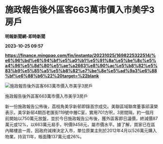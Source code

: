 # 施政報告後外區客663萬市價入市美孚3房戶
**明報新聞網-即時新聞**

**2023-10-25 09:57**

**https://finance.mingpao.com/fin/instantp/20231025/1698225322514/%e6%96%bd%e6%94%bf%e5%a0%b1%e5%91%8a%e5%be%8c%e5%a4%96%e5%8d%80%e5%ae%a2663%e8%90%ac%e5%b8%82%e5%83%b9%e5%85%a5%e5%b8%82%e7%be%8e%e5%ad%9a3%e6%88%bf%e6%88%b6%22%20target=%22blank**

![施政報告後外區客663萬市價入市美孚3房戶 ](https://fs.mingpao.com/fin/20231025/s00011/fd26bd8be84a4d4b85d7bbafd50845b9.jpg)

施政報告後外區客663萬市價入市美孚3房戶

新一份施政報告公佈後，荔枝角美孚新邨即錄首宗成交。美聯區域聯席董事邱漢榮表示，美孚新邨4期百老匯街119號中層C室，實用701方呎，3房間隔，約一個月前開始以750萬元放盤，並於今日施政報告公布後，獲外區客即日議價，終減價87萬元或12%，以663萬元易手，呎價9458元，屬市價水平。據了解，買家已在區內睇樓逾一周，因政府減辣決定入市，單位原業主則於2012年4月以526萬元購入物業，持貨11年，帳面賺137萬元或26%。